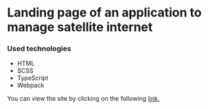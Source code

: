 # Landing page of an application to manage satellite internet

### Used technologies

- HTML
- SCSS
- TypeScript
- Webpack


You can view the site by clicking on the following [link.](https://vexion-landing.web.app/)
